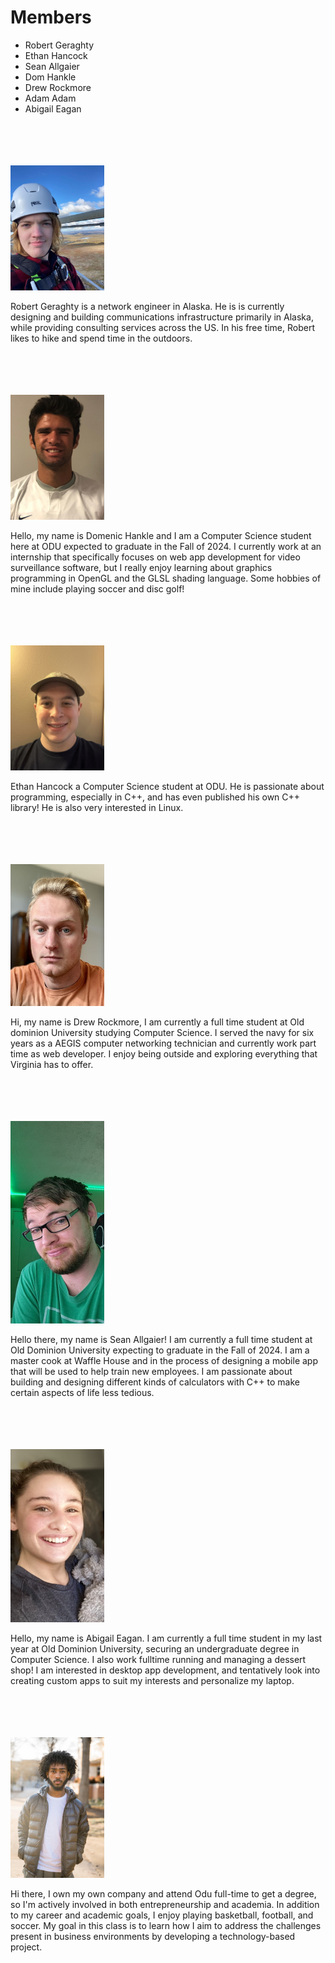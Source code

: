 # Members
- Robert Geraghty
- Ethan Hancock
- Sean Allgaier
- Dom Hankle
- Drew Rockmore
- Adam Adam
- Abigail Eagan


<br>
<br>
<br>
<br>

<img src="RobertGeraghty.jpg" style="width: 150px;">

Robert Geraghty is a network engineer in Alaska. He is is currently designing and building communications infrastructure primarily in Alaska, while providing consulting services across the US. In his free time, Robert likes to hike and spend time in the outdoors.


<br>
<br>
<br>
<br>

<img src="DomHankle.png" style="width: 150px;">

Hello, my name is Domenic Hankle and I am a Computer Science student here at ODU expected to graduate in the Fall of 2024.
I currently work at an internship that specifically focuses on web app development for video surveillance software, but I
really enjoy learning about graphics programming in OpenGL and the GLSL shading language. Some hobbies of mine include playing soccer and disc golf!


<br>
<br>
<br>
<br>

<img src="EthanHancock.jpg" style="width: 150px;">


Ethan Hancock a Computer Science student at ODU.
He is passionate about programming, especially in C++, and has even published his own C++ library!
He is also very interested in Linux.


<br>
<br>
<br>
<br>

<img src="DrewRockmore.png" style="width: 150px;">


Hi, my name is Drew Rockmore, I am currently a full time student at Old dominion University studying Computer Science. 
I served the navy for six years as a AEGIS computer networking technician and currently work part time as web developer. 
I enjoy being outside and exploring everything that Virginia has to offer. 


<br>
<br>
<br>
<br>

<img src="SeanAllgaier.jpg" style="width: 150px;">

Hello there, my name is Sean Allgaier! I am currently a full time student at Old Dominion University expecting to graduate in the Fall of 2024.
I am a master cook at Waffle House and in the process of designing a mobile app that will be used to help train new employees. 
I am passionate about building and designing different kinds of calculators with C++ to make certain aspects of life less tedious. 
 

<br>
<br>
<br>
<br>

<img src="Abigail_Eagan.PNG" style="width: 150px;">

Hello, my name is Abigail Eagan. I am currently a full time student in my last year at Old Dominion University,
securing an undergraduate degree in Computer Science. 
I also work fulltime running and managing a dessert shop! I am interested in desktop app development, and tentatively look
into creating custom apps to suit my interests and personalize my laptop.


<br>
<br>
<br>
<br>

<img src="AdamAdam.jpg" style="width: 150px;">

Hi there, I own my own company and attend Odu full-time to get a degree, so I'm actively involved in both entrepreneurship and academia. In addition to my career and academic goals, I enjoy playing basketball, football, and soccer. My goal in this class is to learn how I aim to address the challenges present in business environments by developing a technology-based project.


<br>
<br>
<br>
<br>

